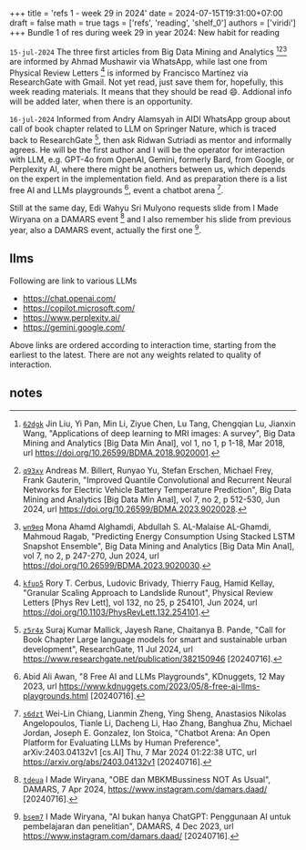 +++
title = 'refs 1 - week 29 in 2024'
date = 2024-07-15T19:31:00+07:00
draft = false
math = true
tags = ['refs', 'reading', 'shelf_0']
authors = ['viridi']
+++
Bundle 1 of res during week 29 in year 2024: New habit for reading<!--more-->

`15-jul-2024` The three first articles from Big Data Mining and Analytics [^liu_2018][^billert_2024][^alghamdi_2024] are informed by Ahmad Mushawir via WhatsApp, while last one from Physical Review Letters [^cerbus_2024] is informed by Francisco Martínez via ResearchGate with Gmail. Not yet read, just save them for, hopefully, this week reading materials. It means that they should be read :smile:. Addional info will be added later, when there is an opportunity.

`16-jul-2024` Informed from Andry Alamsyah in AIDI WhatsApp group about call of book chapter related to LLM on Springer Nature, which is traced back to ResearchGate [^mallick_2024], then ask Ridwan Sutriadi as mentor and informally agrees. He will be the first author and I will be the operator for interaction with LLM, e.g. GPT-4o from OpenAI, Gemini, formerly Bard, from Google, or Perplexity AI, where there might be anothers between us, which depends on the expert in the implementation field. And as preparation there is a list free AI and LLMs playgrounds [^awan_2023], event a chatbot arena [^chiang_2024].

Still at the same day, Edi Wahyu Sri Mulyono requests slide from I Made Wiryana on a DAMARS event [^wiryana_2024] and I also remember his slide from previous year, also a DAMARS event, actually the first one [^wiryana_2023].


## llms
Following are link to various LLMs

+ https://chat.openai.com/
+ https://copilot.microsoft.com/
+ https://www.perplexity.ai/
+ https://gemini.google.com/

Above links are ordered according to interaction time, starting from the earliest to the latest. There are not any weights related to quality of interaction.


## notes
[^liu_2018]: [`62dgk`](https://osf.io/62dgk) Jin Liu, Yi Pan, Min Li, Ziyue Chen, Lu Tang, Chengqian Lu, Jianxin Wang, "Applications of deep learning to MRI images: A survey", Big Data Mining and Analytics [Big Data Min Anal], vol 1, no 1, p 1-18, Mar 2018, url https://doi.org/10.26599/BDMA.2018.9020001.
[^billert_2024]: [`q93xv`](https://osf.io/q93xv) Andreas M. Billert, Runyao Yu, Stefan Erschen, Michael Frey, Frank Gauterin, "Improved Quantile Convolutional and Recurrent Neural Networks for Electric Vehicle Battery Temperature Prediction", Big Data Mining and Analytics [Big Data Min Anal], vol 7, no 2, p 512-530, Jun 2024, url https://doi.org/10.26599/BDMA.2023.9020028.
[^alghamdi_2024]: [`wn9eq`](https://osf.io/wn9eq) Mona Ahamd Alghamdi, Abdullah S. AL-Malaise AL-Ghamdi, Mahmoud Ragab, "Predicting Energy Consumption Using Stacked LSTM Snapshot Ensemble", Big Data Mining and Analytics [Big Data Min Anal], vol 7, no 2, p 247-270, Jun 2024, url https://doi.org/10.26599/BDMA.2023.9020030. 
[^cerbus_2024]: [`kfup5`](https://osf.io/kfup5) Rory T. Cerbus, Ludovic Brivady, Thierry Faug, Hamid Kellay, "Granular Scaling Approach to Landslide Runout", Physical Review Letters [Phys Rev Lett], vol 132, no 25, p 254101, Jun 2024, url https://doi.org/10.1103/PhysRevLett.132.254101.
[^mallick_2024]: [`z5r4x`](https://osf.io/z5r4x) Suraj Kumar Mallick, Jayesh Rane, Chaitanya B. Pande, "Call for Book Chapter Large language models for smart and sustainable urban development", ResearchGate, 11 Jul 2024, url https://www.researchgate.net/publication/382150946 [20240716].
[^awan_2023]: Abid Ali Awan, "8 Free AI and LLMs Playgrounds", KDnuggets, 12 May 2023, url https://www.kdnuggets.com/2023/05/8-free-ai-llms-playgrounds.html [20240716].
[^chiang_2024]: [`s6dzt`](https://osf.io/s6dzt) Wei-Lin Chiang, Lianmin Zheng, Ying Sheng, Anastasios Nikolas Angelopoulos, Tianle Li, Dacheng Li, Hao Zhang, Banghua Zhu, Michael Jordan, Joseph E. Gonzalez, Ion Stoica, "Chatbot Arena: An Open Platform for Evaluating LLMs by Human Preference", arXiv:2403.04132v1 [cs.AI] Thu, 7 Mar 2024 01:22:38 UTC, url https://arxiv.org/abs/2403.04132v1 [20240716].
[^wiryana_2024]: [`tdeua`](https://osf.io/tdeua) I Made Wiryana, "OBE dan MBKMBussiness NOT As Usual", DAMARS, 7 Apr 2024, https://www.instagram.com/damars.daad/ [20240716].
[^wiryana_2023]: [`bsem7`](https://osf.io/bsem7) I Made Wiryana, "AI bukan hanya ChatGPT: Penggunaan AI untuk pembelajaran dan penelitian", DAMARS, 4 Dec 2023, url https://www.instagram.com/damars.daad/ [20240716].
